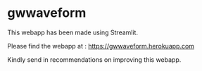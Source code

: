 # gwwaveform

This webapp has been made using Streamlit.

Please find the webapp at : https://gwwaveform.herokuapp.com

Kindly send in recommendations on improving this webapp.
